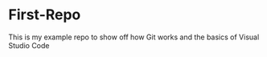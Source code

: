 # First-Repo
This is my example repo to show off how Git works and the basics of Visual Studio Code
